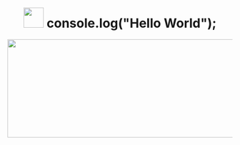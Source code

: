<div align="center">
<h1><img src="https://media.giphy.com/media/WUlplcMpOCEmTGBtBW/giphy.gif" width="45"> console.log("Hello World");</h1>
</div>

<p align="center">
<img src="https://media.giphy.com/media/vs7hV2tPoHGCs/source.gif?cid=790b761191cad41ff1eec569facba42c8477f4f116388ea0&rid=source.gif&ct=g" width="850" height="220"> 
</p>

